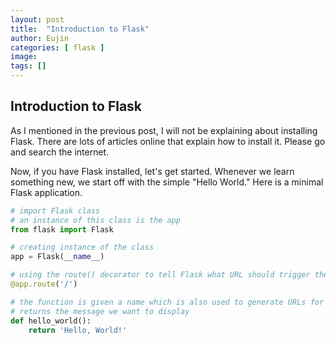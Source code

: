 ```yaml
---
layout: post
title:  "Introduction to Flask"
author: Eujin
categories: [ flask ]
image: 
tags: []
---
```


## Introduction to Flask

As I mentioned in the previous post, I will not be explaining about installing Flask. There are lots of articles online that explain how to install it. Please go and search the internet.

Now, if you have Flask installed, let's get started. Whenever we learn something new, we start off with the simple "Hello World." Here is a minimal Flask application.

```python
# import Flask class
# an instance of this class is the app
from flask import Flask 

# creating instance of the class
app = Flask(__name__)

# using the route() decorator to tell Flask what URL should trigger the function 
@app.route('/')

# the function is given a name which is also used to generate URLs for that particular function
# returns the message we want to display
def hello_world():
    return 'Hello, World!'
```
